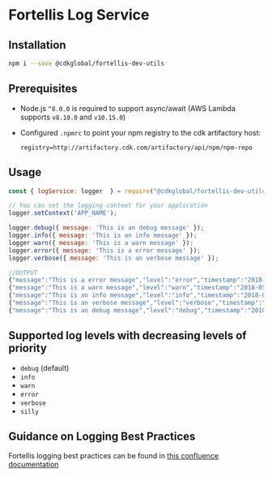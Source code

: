 # Fortellis Log Service

## Installation

```bash
npm i --save @cdkglobal/fortellis-dev-utils
```

## Prerequisites

- Node.js `^8.0.0` is required to support async/await (AWS Lambda supports `v8.10.0` and `v10.15.0`)
- Configured `.npmrc` to point your npm registry to the cdk artifactory host:

    ```text
    registry=http://artifactory.cdk.com/artifactory/api/npm/npm-repo
    ```

## Usage

```javascript
const { logService: logger  } = require("@cdkglobal/fortellis-dev-utils");

// You can set the logging context for your application
logger.setContext('APP_NAME');

logger.debug({ message: 'This is an debug message' });
logger.info({ message: 'This is an info message' });
logger.warn({ message: 'This is a warn message' });
logger.error({ message: 'This is a error message' });
logger.verbose({ message: 'This is an verbose message' });

//OUTPUT
{"message":"This is a error message","level":"error","timestamp":"2018-05-31T03:43:26.691Z","context":"APP_NAME"}
{"message":"This is a warn message","level":"warn","timestamp":"2018-05-31T03:43:26.692Z","context":"APP_NAME"}
{"message":"This is an info message","level":"info","timestamp":"2018-05-31T03:43:26.692Z","context":"APP_NAME"}
{"message":"This is an verbose message","level":"verbose","timestamp":"2018-05-31T03:43:26.693Z","context":"APP_NAME"}
{"message":"This is an debug message","level":"debug","timestamp":"2018-05-31T03:43:26.693Z","context":"APP_NAME"}

```

## Supported log levels with decreasing levels of priority

- `debug` (default)
- `info`
- `warn`
- `error`
- `verbose`
- `silly`

## Guidance on Logging Best Practices

Fortellis logging best practices can be found in [this confluence documentation](https://confluence.cdk.com/display/CE/Logging)
